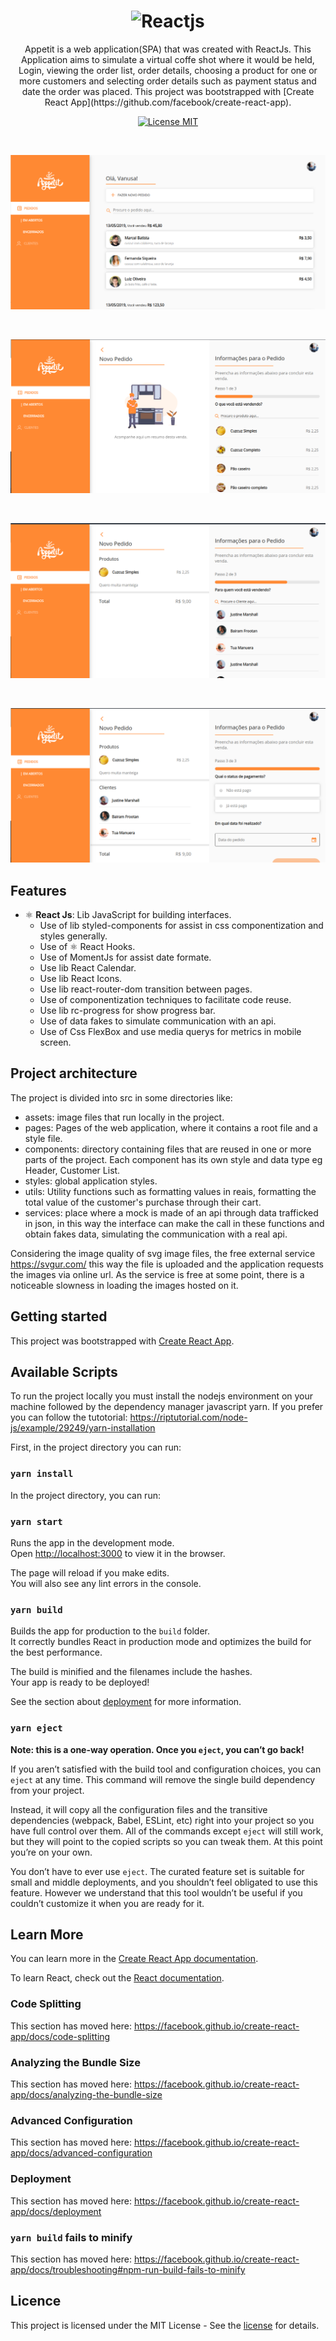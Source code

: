 <h1 align="center">
    <img src="https://miro.medium.com/max/1200/1*y6C4nSvy2Woe0m7bWEn4BA.png" alt="Reactjs" width="700">

</h1>
<p align="center"> Appetit is a web application(SPA) that was created with ReactJs. This Application aims to simulate a virtual coffe shot where it would be held,
Login, viewing the order list, order details, choosing a product for one or more customers and selecting order details such as payment status and date the order was placed. This project was bootstrapped with [Create React App](https://github.com/facebook/create-react-app).</p>

<p align="center">
  <a href="https://opensource.org/licenses/MIT">
    <img src="https://img.shields.io/badge/License-MIT-blue.svg" alt="License MIT">
  </a>
</p>
<br>
<p align="center">
  <a href="https://opensource.org/licenses/MIT">
    <img src="screenshots/home.png" alt="License MIT">
  </a>
</p>
<br>
<p align="center">
  <a href="https://opensource.org/licenses/MIT">
    <img src="screenshots/neworder.png" alt="License MIT">
  </a>
</p>

<br>
<p align="center">
  <a href="https://opensource.org/licenses/MIT">
    <img src="screenshots/select-clients.png" alt="License MIT">
  </a>
</p>
<br>
<p align="center">
  <a href="https://opensource.org/licenses/MIT">
    <img src="screenshots/status.png" alt="License MIT">
  </a>
</p>

## Features

- ⚛️ **React Js**: Lib JavaScript for building interfaces.
  - Use of lib styled-components for assist in css componentization and styles generally.
  - Use of ⚛️ React Hooks.
  - Use of MomentJs for assist date formate.
  - Use lib React Calendar.
  - Use lib React Icons.
  - Use lib react-router-dom transition between pages.
  - Use of componentization techniques to facilitate code reuse.
  - Use lib rc-progress for show progress bar.
  - Use of data fakes to simulate communication with an api.
  - Use of Css FlexBox and use media querys for metrics in mobile screen.

## Project architecture

The project is divided into src in some directories like:

- assets: image files that run locally in the project.
- pages: Pages of the web application, where it contains a root file and a style file.
- components: directory containing files that are reused in one or more parts of the project. Each component has its own style and data type eg Header, Customer List.
- styles: global application styles.
- utils: Utility functions such as formatting values ​​in reais, formatting the total value of the customer's purchase through their cart.
- services: place where a mock is made of an api through data trafficked in json, in this way the interface can make the call in these functions and obtain fakes data, simulating the communication with a real api.

Considering the image quality of svg image files, the free external service https://svgur.com/
this way the file is uploaded and the application requests the images via online url. As the service is free at some point, there is a noticeable slowness in loading the images hosted on it.

## Getting started

This project was bootstrapped with [Create React App](https://github.com/facebook/create-react-app).

## Available Scripts

To run the project locally you must install the nodejs environment on your machine followed by the dependency manager javascript yarn. If you prefer you can follow the tutotorial: https://riptutorial.com/node-js/example/29249/yarn-installation

First, in the project directory you can run:

### `yarn install`

In the project directory, you can run:

### `yarn start`

Runs the app in the development mode.<br />
Open [http://localhost:3000](http://localhost:3000) to view it in the browser.

The page will reload if you make edits.<br />
You will also see any lint errors in the console.

### `yarn build`

Builds the app for production to the `build` folder.<br />
It correctly bundles React in production mode and optimizes the build for the best performance.

The build is minified and the filenames include the hashes.<br />
Your app is ready to be deployed!

See the section about [deployment](https://facebook.github.io/create-react-app/docs/deployment) for more information.

### `yarn eject`

**Note: this is a one-way operation. Once you `eject`, you can’t go back!**

If you aren’t satisfied with the build tool and configuration choices, you can `eject` at any time. This command will remove the single build dependency from your project.

Instead, it will copy all the configuration files and the transitive dependencies (webpack, Babel, ESLint, etc) right into your project so you have full control over them. All of the commands except `eject` will still work, but they will point to the copied scripts so you can tweak them. At this point you’re on your own.

You don’t have to ever use `eject`. The curated feature set is suitable for small and middle deployments, and you shouldn’t feel obligated to use this feature. However we understand that this tool wouldn’t be useful if you couldn’t customize it when you are ready for it.

## Learn More

You can learn more in the [Create React App documentation](https://facebook.github.io/create-react-app/docs/getting-started).

To learn React, check out the [React documentation](https://reactjs.org/).

### Code Splitting

This section has moved here: https://facebook.github.io/create-react-app/docs/code-splitting

### Analyzing the Bundle Size

This section has moved here: https://facebook.github.io/create-react-app/docs/analyzing-the-bundle-size

### Advanced Configuration

This section has moved here: https://facebook.github.io/create-react-app/docs/advanced-configuration

### Deployment

This section has moved here: https://facebook.github.io/create-react-app/docs/deployment

### `yarn build` fails to minify

This section has moved here: https://facebook.github.io/create-react-app/docs/troubleshooting#npm-run-build-fails-to-minify

## Licence

This project is licensed under the MIT License - See the [license](https://opensource.org/licenses/MIT) for details.
